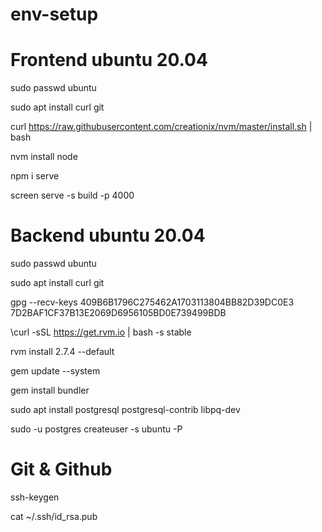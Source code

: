 # env-setup

# Frontend ubuntu 20.04
sudo passwd ubuntu

sudo apt install curl git

curl https://raw.githubusercontent.com/creationix/nvm/master/install.sh | bash

<!-- (restart terminal after install) -->
nvm install node 

<!-- (host a static website)  -->
npm i serve

screen serve -s build -p 4000

<!-- (eg. screen serve -s build -p 4000) - targets build folder and starts it on another screen -->

# Backend ubuntu 20.04

sudo passwd ubuntu

sudo apt install curl git

gpg --recv-keys 409B6B1796C275462A1703113804BB82D39DC0E3 7D2BAF1CF37B13E2069D6956105BD0E739499BDB

\curl -sSL https://get.rvm.io | bash -s stable

<!-- (restart terminal) -->

rvm install 2.7.4 --default

gem update --system

gem install bundler

sudo apt install postgresql postgresql-contrib libpq-dev

<!-- (set postgres passwd) -->
sudo -u postgres createuser -s ubuntu -P

# Git & Github

ssh-keygen

cat ~/.ssh/id_rsa.pub

<!-- copy the key -->
